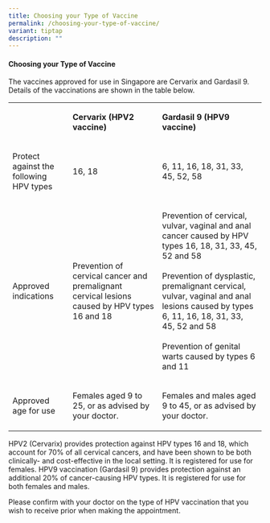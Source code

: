 ```yaml
---
title: Choosing your Type of Vaccine
permalink: /choosing-your-type-of-vaccine/
variant: tiptap
description: ""
---
```

<h4>Choosing your Type of Vaccine</h4>
<p>The vaccines approved for use in Singapore are Cervarix and Gardasil 9.
Details of the vaccinations are shown in the table below.</p>
<table style="minWidth: 75px">
<colgroup>
<col>
<col>
<col>
</colgroup>
<tbody>
<tr>
<td rowspan="1" colspan="1">
<p></p>
</td>
<td rowspan="1" colspan="1">
<p><strong>Cervarix (HPV2 vaccine)</strong>
</p>
</td>
<td rowspan="1" colspan="1">
<p><strong>Gardasil 9 (HPV9 vaccine)</strong>
</p>
</td>
</tr>
<tr>
<td rowspan="1" colspan="1">
<p>Protect against the following HPV types</p>
</td>
<td rowspan="1" colspan="1">
<p>16, 18</p>
</td>
<td rowspan="1" colspan="1">
<p>6, 11, 16, 18, 31, 33, 45, 52, 58</p>
</td>
</tr>
<tr>
<td rowspan="1" colspan="1">
<p>Approved indications</p>
</td>
<td rowspan="1" colspan="1">
<p>Prevention of cervical cancer and premalignant cervical lesions caused
by HPV types 16 and 18</p>
</td>
<td rowspan="1" colspan="1">
<p>Prevention of cervical, vulvar, vaginal and anal cancer caused by HPV
types 16, 18, 31, 33, 45, 52 and 58
<br>
<br>Prevention of dysplastic, premalignant cervical, vulvar, vaginal and anal
lesions caused by types 6, 11, 16, 18, 31, 33, 45, 52 and 58
<br>
<br>Prevention of genital warts caused by types 6 and 11</p>
</td>
</tr>
<tr>
<td rowspan="1" colspan="1">
<p>Approved age for use</p>
</td>
<td rowspan="1" colspan="1">
<p>Females aged 9 to 25, or as advised by your doctor.</p>
</td>
<td rowspan="1" colspan="1">
<p>Females and males aged 9 to 45, or as advised by your doctor.</p>
</td>
</tr>
</tbody>
</table>
<p>HPV2 (Cervarix) provides protection against HPV types 16 and 18, which
account for 70% of all cervical cancers, and have been shown to be both
clinically- and cost-effective in the local setting. It is registered for
use for females. HPV9 vaccination (Gardasil 9) provides protection against
an additional 20% of cancer-causing HPV types. It is registered for use
for both females and males.</p>
<p>Please confirm with your doctor on the type of HPV vaccination that you
wish to receive prior when making the appointment.</p>